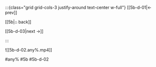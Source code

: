 :::{class="grid grid-cols-3 justify-around text-center w-full"}
[[5b-d-01|← prev]]

[[5b|⌂ back]]

[[5b-d-03|next →]]

:::

![[5b-d-02.any%.mp4]]

#any% #5b #5b-d-02